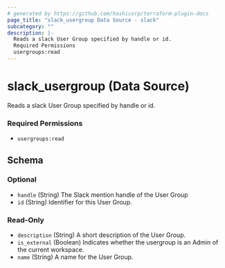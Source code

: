 ```yaml
---
# generated by https://github.com/hashicorp/terraform-plugin-docs
page_title: "slack_usergroup Data Source - slack"
subcategory: ""
description: |-
  Reads a slack User Group specified by handle or id.
  Required Permissions
  usergroups:read
---
```


# slack_usergroup (Data Source)

Reads a slack User Group specified by handle or id.
### Required Permissions
- `usergroups:read`



<!-- schema generated by tfplugindocs -->
## Schema

### Optional

- `handle` (String) The Slack mention handle of the User Group
- `id` (String) Identifier for this User Group.

### Read-Only

- `description` (String) A short description of the User Group.
- `is_external` (Boolean) Indicates whether the usergroup is an Admin of the current workspace.
- `name` (String) A name for the User Group.
